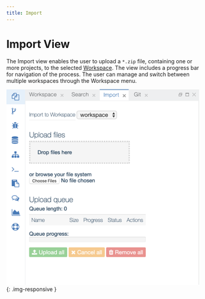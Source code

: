 ```yaml
---
title: Import
---
```


Import View
===

The Import view enables the user to upload a `*.zip` file, containing one or more projects, to the selected [Workspace](../workspace). The view includes a progress bar for navigation of the process.
The user can manage and switch between multiple workspaces through the Workspace menu.

![Import view](../../../images/ide_view_import.png){: .img-responsive }


